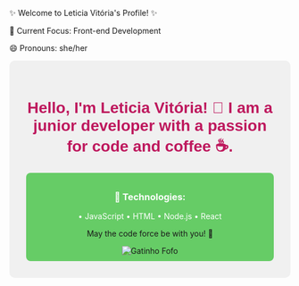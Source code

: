 ✨ Welcome to Leticia Vitória's Profile! ✨

🔭 Current Focus: Front-end Development

😄 Pronouns: she/her

<div style="text-align: center; padding: 30px; background-color: #f0f0f0; border-radius: 10px;">
  <h1 style="color: #be185d; font-family: 'Arial', sans-serif;">Hello, I'm Leticia Vitória! 👋 I am a junior developer with a passion for code and coffee ☕.</h1>
  <p style="font-size: 18px; color: #333;"></p>
  
  <div style="display: flex; justify-content: space-around; margin-top: 20px;">
    <div style="flex: 1; padding: 10px; background-color: #66cc66; border-radius: 8px; text-align: center;">
      <h3 style="color: #ffff;">🚀 Technologies:</h3>
      <p style="color: #fff;">• JavaScript
                              • HTML
                              • Node.js
                              • React</p>
       <p>May the code force be with you! 🚀</p>
       <img src="https://media.giphy.com/media/JIX9t2j0ZTN9S/giphy.gif" alt="Gatinho Fofo">
    </div>
   
  
    
